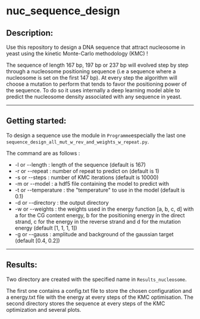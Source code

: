 # nuc_sequence_design

## Description:

Use this repository to design a DNA sequence that attract nucleosome in yeast using the kinetic Monte-Carlo methodology (KMC) ! 

The sequence of length 167 bp, 197 bp or 237 bp will evolved step by step through a nucleosome positioning sequence (i.e a sequence where a nucleosome is set on the first 147 bp). At every step the algorithm will choose a mutation to perform that tends to favor the positioning power of the sequence. To do so it uses internally a deep learning model able to predict the nucleosome density associated with any sequence in yeast.

------------------


## Getting started:

To design a sequence use the module in `Programme`especially the last one `sequence_design_all_mut_w_rev_and_weights_w_repeat.py`.

The command are as follows :
  - -l or --length : length of the sequence (default is 167)
  - -r or --repeat : number of repeat to predict on (default is 1)
  - -s or --steps : number of KMC iterations (default is 10000)
  - -m or --model : a hdf5 file containing the model to predict with
  - -t or --temperature : the "temperature" to use in the model (default is 0.1)
  - -d or --directory : the output directory
  - -w or --weights : the weights used in the energy function [a, b, c, d] with a for the CG content energy, b for the positioning energy in the direct strand, c for the energy in the reverse strand and d for the mutation energy (default [1, 1, 1, 1])
  - -g or --gauss : amplitude and background of the gaussian target (default [0.4, 0.2])
  
  ------------------


## Results:

Two directory are created with the specified name in `Results_nucleosome`.

The first one contains a config.txt file to store the chosen configuration and a energy.txt file with the energy at every steps of the KMC optimisation. The second directory stores the sequence at every steps of the KMC optimization and several plots.
